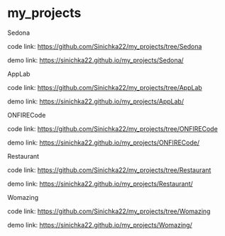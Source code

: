 # my_projects 
Sedona

code link: https://github.com/Sinichka22/my_projects/tree/Sedona

demo link: https://sinichka22.github.io/my_projects/Sedona/

AppLab 

code link: https://github.com/Sinichka22/my_projects/tree/AppLab

demo link: https://sinichka22.github.io/my_projects/AppLab/

ONFIRECode

code link: https://github.com/Sinichka22/my_projects/tree/ONFIRECode

demo link: https://sinichka22.github.io/my_projects/ONFIRECode/

Restaurant

code link: https://github.com/Sinichka22/my_projects/tree/Restaurant

demo link: https://sinichka22.github.io/my_projects/Restaurant/

Womazing

code link: https://github.com/Sinichka22/my_projects/tree/Womazing

demo link: https://sinichka22.github.io/my_projects/Womazing/

